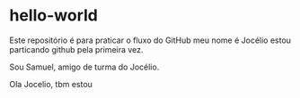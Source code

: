 # hello-world
Este repositório é para praticar o fluxo do GitHub
meu nome é Jocélio
estou particando github pela primeira vez.

Sou Samuel, amigo de turma do Jocélio.

Ola Jocelio, tbm estou
